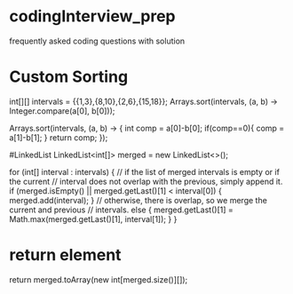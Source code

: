 # codingInterview_prep
frequently asked coding questions with solution


# Custom Sorting
int[][] intervals = {{1,3},{8,10},{2,6},{15,18}};
Arrays.sort(intervals, (a, b) -> Integer.compare(a[0], b[0]));

Arrays.sort(intervals, (a, b) -> {
  int comp = a[0]-b[0];
  if(comp==0){
    comp = a[1]-b[1];
  }
  return comp;
});

#LinkedList
LinkedList<int[]> merged = new LinkedList<>();

for (int[] interval : intervals) {
       // if the list of merged intervals is empty or if the current
        // interval does not overlap with the previous, simply append it.
        if (merged.isEmpty() || merged.getLast()[1] < interval[0]) {
            merged.add(interval);
        }
        // otherwise, there is overlap, so we merge the current and previous
        // intervals.
        else {
            merged.getLast()[1] = Math.max(merged.getLast()[1], interval[1]);
        }
}

# return element
 return merged.toArray(new int[merged.size()][]);
